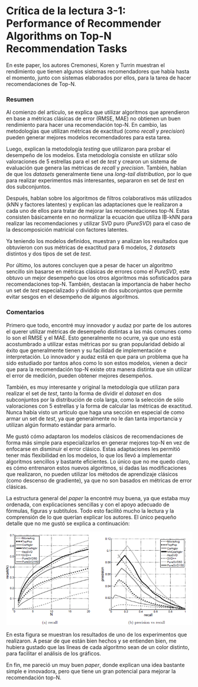 # Crítica de la lectura 3-1: Performance of Recommender Algorithms on Top-N Recommendation Tasks
En este paper, los autores Cremonesi, Koren y Turrin muestran el rendimiento que tienen algunos sistemas recomendadores que había hasta el momento, junto con sistemas elaborados por ellos, para la tarea de hacer recomendaciones de Top-N. 

### Resumen

Al  comienzo del artículo, se explica que utilizar algoritmos que aprendieron en base a métricas clásicas de error (RMSE, MAE) no obtienen un buen rendimiento para hacer una recomendación top-N. En cambio, las metodologías que utilizan métricas de exactitud (como *recall* y *precision*) pueden generar mejores modelos recomendadores para esta tarea.

Luego, explican la metodología *testing* que utilizaron para probar el desempeño de los modelos. Esta metodología consiste en utilizar sólo valoraciones de 5 estrellas para el set de *test* y crearon un sistema de evaluación que genera las métricas de *recall* y *precision*. También, hablan de que los *datasets* generalmente tiene una *long-tail distribution*, por lo que para realizar experimentos más interesantes, separaron en set de *test* en dos subconjuntos.

Después, hablan sobre los algoritmos de filtros colaborativos más utilizados (kNN y factores latentes) y explican las adaptaciones que le realizaron a cada uno de ellos para tratar de mejorar las recomendaciones top-N.  Estas consisten básicamente en no normalizar la ecuación que utiliza IB-kNN para realizar las recomendaciones y utilizar SVD puro (*PureSVD*) para el caso de la descomposición matricial con factores latentes.

Ya teniendo los modelos definidos, muestran y analizan los resultados que obtuvieron con sus métricas de exactitud para 6 modelos, 2 *datasets* distintos y dos tipos de set de *test*. 

Por último, los autores concluyen que a pesar de hacer un algoritmo sencillo sin basarse en métricas clásicas de errores como el *PureSVD*, este obtuvo un mejor desempeño que los otros algoritmos más sofisticados para recomendaciones top-N.  También, destacan la importancia de haber hecho un set de *test* especializado y dividido en dos subconjuntos que permite evitar sesgos en el desempeño de algunos algoritmos.

### Comentarios

Primero que todo, encontré muy innovador y audaz por parte de los autores el querer utilizar métricas de desempeño distintas a las más comunes como lo son el RMSE y el MAE. Esto generalmente no ocurre, ya que uno está acostumbrado a utilizar estas métricas por su gran popularidad debido al éxito que generalmente tienen y su facilidad de implementación e interpretación. Lo innovador y audaz está en que para un problema que ha sido estudiado por tantos años como lo son estos modelos,  vienen a decir que para la recomendación top-N existe otra manera distinta que sin utilizar el error de medición, pueden obtener mejores desempeños. 

También, es muy interesante y original la metodología que utilizan para realizar el set de *test*, tanto la forma de dividir el *dataset* en dos subconjuntos por la distribución de cola larga, como la selección de sólo valoraciones con 5 estrellas y la forma de calcular las métricas de exactitud.  Nunca había visto un artículo que haga una sección en especial de como armar un set de *test*,  ya que generalmente no le dan tanta importancia y utilizan algún formato estándar para armarlo.

Me gustó cómo adaptaron los modelos clásicos de recomendaciones de forma más simple para especializarlos en generar mejores top-N en vez de enfocarse en disminuir el error clásico. Estas adaptaciones les permitió tener más flexibilidad en los modelos, lo que los llevó a implementar algoritmos sencillos y bastante eficientes. Lo único que no me quedo claro, es cómo entrenaron estos nuevos algoritmos, si dadas las modificaciones que realizaron, no pueden utilizar los métodos de aprendizaje clásicos (como descenso de gradiente), ya que no son basados en métricas de error clásicas.

La estructura general del *paper* la encontré muy buena, ya que estaba muy ordenada, con explicaciones sencillas y con el apoyo adecuado de fórmulas, figuras y subtítulos. Todo esto facilitó mucho la lectura y la comprensión de lo que querían explicar los autores. El único pequeño detalle que no me gustó se explica a continuación:

![](Assets/lectura3-1_grafico.png)

En esta figura se muestran los resultados de uno de los experimentos que realizaron. A pesar de que están bien hechos y se entienden bien, me hubiera gustado que las líneas de cada algoritmo sean de un color distinto, para facilitar el análisis de los gráficos.



En fin, me pareció un muy buen *paper*, donde explican una idea bastante simple e innovadora, pero que tiene un gran potencial para mejorar la recomendación top-N.